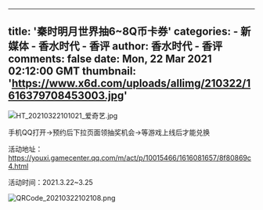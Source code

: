 
---
title: '秦时明月世界抽6~8Q币卡券'
categories: 
    - 新媒体
    - 香水时代 - 香评
author: 香水时代 - 香评
comments: false
date: Mon, 22 Mar 2021 02:12:00 GMT
thumbnail: 'https://www.x6d.com/uploads/allimg/210322/1616379708453003.jpg'
---

<div>   
<p><img src="https://www.x6d.com/uploads/allimg/210322/1616379708453003.jpg" title="1616379708453003.jpg" alt="HT_20210322101021_爱奇艺.jpg" referrerpolicy="no-referrer"></p><p>手机QQ打开->预约后下拉页面领抽奖机会->等游戏上线后才能兑换</p><p>活动地址：<a href="https://youxi.gamecenter.qq.com/m/act/p/10015466/1616081657/8f80869c4.html" target="_blank">https://youxi.gamecenter.qq.com/m/act/p/10015466/1616081657/8f80869c4.html</a> </p><p>活动时间：2021.3.22~3.25</p><p><img src="https://www.x6d.com/uploads/allimg/210322/1616379700230204.png" title="1616379700230204.png" alt="QRCode_20210322102108.png" referrerpolicy="no-referrer"></p>
  
</div>
            